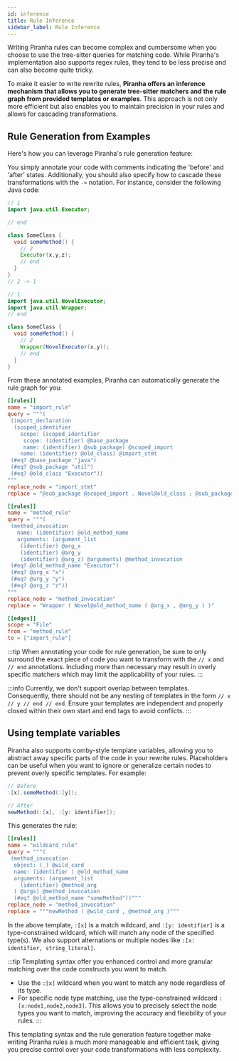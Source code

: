 ```yaml
---
id: inference
title: Rule Inference
sidebar_label: Rule Inference
---
```



Writing Piranha rules can become complex and cumbersome when you choose to use the tree-sitter queries
for matching code. While Piranha's implementation also supports regex rules,
they tend to be less precise and can also become quite tricky.

To make it easier to write rewrite rules, **Piranha offers an inference mechanism that allows you to generate tree-sitter matchers and the rule graph from provided templates or examples**.
This approach is not only more efficient but also enables you to maintain precision in your rules and allows for cascading transformations.

## Rule Generation from Examples

Here's how you can leverage Piranha's rule generation feature:

You simply annotate your code with comments indicating the 'before' and 'after' states.
Additionally, you should also specify how to cascade these transformations with the `->` notation.
For instance, consider the following Java code:



<div style={{display: 'flex', justifyContent: 'space-around'}}>
    <div style={{width: '49%'}}>


```java title="Code before" {1,8,13} showLineNumbers
// 1
import java.util.Executor;

// end

class SomeClass {
  void someMethod() {
    // 2
    Executor(x,y,z);
    // end
  }
}
// 2 -> 1
```

</div>
    <div style={{width: '2%'}}>
    </div>
    <div style={{width: '49%'}}>

```java title="Code after" {1,8} showLineNumbers
// 1
import java.util.NovelExecutor;
import java.util.Wrapper;
// end

class SomeClass {
  void someMethod() {
    // 2
    Wrapper(NovelExecutor(x,y));
    // end
  }
}

```

</div>
</div>

From these annotated examples, Piranha can automatically generate the rule graph for you:

```toml
[[rules]]
name = "import_rule"
query = """(
 (import_declaration
  (scoped_identifier
    scope: (scoped_identifier
     scope: (identifier) @base_package
     name: (identifier) @sub_package) @scoped_import
    name: (identifier) @old_class) @import_stmt
 (#eq? @base_package "java")
 (#eq? @sub_package "util")
 (#eq? @old_class "Executor"))
"""
replace_node = "import_stmt"
replace = "@sub_package @scoped_import . Novel@old_class ; @sub_package @scoped_import . Wrapper ;"

[[rules]]
name = "method_rule"
query = """(
 (method_invocation
   name: (identifier) @old_method_name
   arguments: (argument_list
    (identifier) @arg_x
    (identifier) @arg_y
    (identifier) @arg_z) @arguments) @method_invocation
 (#eq? @old_method_name "Executor")
 (#eq? @arg_x "x")
 (#eq? @arg_y "y")
 (#eq? @arg_z "z"))
"""
replace_node = "method_invocation"
replace = "Wrapper ( Novel@old_method_name ( @arg_x , @arg_y ) )"

[[edges]]
scope = "File"
from = "method_rule"
to = ["import_rule"]

```

:::tip
When annotating your code for rule generation, be sure to only surround the exact piece of code you want to transform with the `// x` and `// end` annotations.
Including more than necessary may result in overly specific matchers which may limit the applicability of your rules.
:::

:::info
Currently, we don't support overlap between templates. Consequently, there should not be any nesting of templates in the form `// x // y // end // end`. Ensure your templates are independent and properly closed within their own start and end tags to avoid conflicts.
:::


## Using template variables

Piranha also supports comby-style template variables, allowing you to abstract away specific parts of the code in your rewrite rules.
Placeholders can be useful when you want to ignore or generalize certain nodes to prevent overly specific templates.
For example:

```java
// Before
:[x].someMethod(:[y]);

// After
newMethod(:[x], :[y: identifier]);
```

This generates the rule:

```toml {5,8} showLineNumbers
[[rules]]
name = "wildcard_rule"
query = """(
 (method_invocation
  object: (_) @wild_card
  name: (identifier ) @old_method_name
  arguments: (argument_list
    (identifier) @method_arg
  ) @args) @method_invocation
  (#eq? @old_method_name "someMethod"))"""
replace_node = "method_invocation"
replace = """newMethod ( @wild_card , @method_arg )"""
```

In the above template, `:[x]` is a match wildcard, and `:[y: identifier]` is a type-constrained wildcard, which will match any node of the specified type(s). We also support alternations or multiple nodes like `:[x: identifier, string_literal]`.

:::tip
Templating syntax offer you enhanced control and more granular matching over the code constructs you want to match.

- Use the `:[x]` wildcard when you want to match any node regardless of its type.
- For specific node type matching, use the type-constrained wildcard `:[x:node1,node2,node3]`. This allows you to precisely select the node types you want to match, improving the accuracy and flexibility of your rules.
:::

This templating syntax and the rule generation feature together make writing Piranha rules a much more manageable and efficient task, giving you precise control over your code transformations with less complexity.

